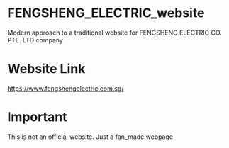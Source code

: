 # FENGSHENG_ELECTRIC_website
Modern approach to a traditional website for FENGSHENG ELECTRIC CO. PTE. LTD company 
# Website Link
https://www.fengshengelectric.com.sg/
# Important
This is not an official website. Just a fan_made webpage